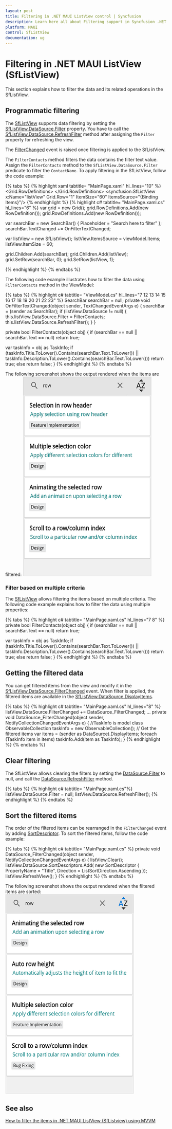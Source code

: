 ```yaml
---
layout: post
title: Filtering in .NET MAUI ListView control | Syncfusion
description: Learn here all about Filtering support in Syncfusion .NET MAUI ListView (SfListView) control and more.
platform: MAUI
control: SfListView
documentation: ug
---
```


# Filtering in .NET MAUI ListView (SfListView)

This section explains how to filter the data and its related operations in the SfListView.

## Programmatic filtering

The [SfListView](https://help.syncfusion.com/cr/maui/Syncfusion.Maui.ListView.SfListView.html) supports data filtering by setting the [SfListView.DataSource.Filter](https://help.syncfusion.com/cr/maui/Syncfusion.DataSource.DataSource.html#Syncfusion_DataSource_DataSource_Filter) property. You have to call the [SfListView.DataSource.RefreshFilter](https://help.syncfusion.com/cr/maui/Syncfusion.DataSource.DataSource.html#Syncfusion_DataSource_DataSource_RefreshFilter) method after assigning the `Filter` property for refreshing the view.

The [FilterChanged](https://help.syncfusion.com/cr/maui/Syncfusion.DataSource.DataSource.html#Syncfusion_DataSource_DataSource_FilterChanged) event is raised once filtering is applied to the SfListView.

The `FilterContacts` method filters the data contains the filter text value. Assign the `FilterContacts` method to the `SfListView.DataSource.Filter` predicate to filter the `ContactName`. To apply filtering in the SfListView, follow the code example:

{% tabs %}
{% highlight xaml tabtitle= "MainPage.xaml" hl_lines="10" %}
<ContentPage xmlns:syncfusion="clr-namespace:Syncfusion.Maui.ListView;assembly=Syncfusion.Maui.ListView">
 <Grid>
    <Grid.RowDefinitions>
      <RowDefinition Height="Auto"/>
      <RowDefinition Height="Auto"/>
    </Grid.RowDefinitions>
    <SearchBar x:Name="filterText"
               HeightRequest="40"
               Placeholder="Search here to filter"
               TextChanged="OnFilterTextChanged"/>
    <syncfusion:SfListView x:Name="listView" Grid.Row="1" 
                           ItemSize="60" 
                           ItemsSource="{Binding Items}"/>
  </Grid>
</ContentPage>
{% endhighlight %}
{% highlight c# tabtitle= "MainPage.xaml.cs" hl_lines="6" %}
var grid = new Grid();
grid.RowDefinitions.Add(new RowDefinition());
grid.RowDefinitions.Add(new RowDefinition());

var searchBar = new SearchBar() { Placeholder = "Search here to filter" };
searchBar.TextChanged += OnFilterTextChanged;

var listView = new SfListView();
listView.ItemsSource = viewModel.Items;
listView.ItemSize = 60;

grid.Children.Add(searchBar);
grid.Children.Add(listView);
grid.SetRow(searchBar, 0);
grid.SetRow(listView, 1);

{% endhighlight %}
{% endtabs %}
 
The following code example illustrates how to filter the data using `FilterContacts` method in the ViewModel:

{% tabs %}
{% highlight c# tabtitle= "ViewModel.cs" hl_lines="7 12 13 14 15 16 17 18 19 20 21 22 23" %}
SearchBar searchBar = null;
private void OnFilterTextChanged(object sender, TextChangedEventArgs e)
{
  searchBar = (sender as SearchBar);
  if (listView.DataSource != null)
  {
    this.listView.DataSource.Filter = FilterContacts;
    this.listView.DataSource.RefreshFilter();
  }
}
 
private bool FilterContacts(object obj)
{
  if (searchBar == null || searchBar.Text == null)
     return true;

  var taskInfo = obj as TaskInfo;
   if (taskInfo.Title.ToLower().Contains(searchBar.Text.ToLower()) || taskInfo.Description.ToLower().Contains(searchBar.Text.ToLower()))
      return true;
  else
      return false;
}
{% endhighlight %}
{% endtabs %}

The following screenshot shows the output rendered when the items are filtered:
![MAUI ListView Filtering](Images/filtering/maui-listview-filtering-items.png)



### Filter based on multiple criteria

The [SfListView](https://help.syncfusion.com/cr/maui/Syncfusion.Maui.ListView.SfListView.html) allows filtering the items based on multiple criteria. The following code example explains how to  filter the data using multiple properties:

{% tabs %}
{% highlight c# tabtitle= "MainPage.xaml.cs" hl_lines="7 8" %}
private bool FilterContacts(object obj)
{
  if (searchBar == null || searchBar.Text == null)
     return true;

  var taskInfo = obj as TaskInfo;
   if (taskInfo.Title.ToLower().Contains(searchBar.Text.ToLower()) || taskInfo.Description.ToLower().Contains(searchBar.Text.ToLower()))
      return true;
   else
      return false;
}
{% endhighlight %}
{% endtabs %}

## Getting the filtered data

You can get filtered items from the view and modify it in the [SfListView.DataSource.FilterChanged](https://help.syncfusion.com/cr/maui/Syncfusion.DataSource.DataSource.html#Syncfusion_DataSource_DataSource_FilterChanged) event. When filter is applied, the filtered items are available in the [SfListView.DataSource.DisplayItems](https://help.syncfusion.com/cr/maui/Syncfusion.DataSource.DataSource.html#Syncfusion_DataSource_DataSource_DisplayItems).

{% tabs %}
{% highlight c# tabtitle= "MainPage.xaml.cs" hl_lines="8" %}
listView.DataSource.FilterChanged += DataSource_FilterChanged;
...
private void DataSource_FilterChanged(object sender, NotifyCollectionChangedEventArgs e)
{
   //TaskInfo is model class 
 ObservableCollection<TaskInfo> taskInfo = new ObservableCollection<TaskInfo>();
  // Get the filtered items
  var items = (sender as DataSource).DisplayItems;
  foreach (TaskInfo item in items)
     taskInfo.Add(item as TaskInfo);
}
{% endhighlight %}
{% endtabs %}

## Clear filtering

The SfListView allows clearing the filters by setting the [DataSource.Filter](https://help.syncfusion.com/cr/maui/Syncfusion.DataSource.DataSource.html#Syncfusion_DataSource_DataSource_Filter) to null, and call the [DataSource.RefreshFilter](https://help.syncfusion.com/cr/maui/Syncfusion.DataSource.DataSource.html#Syncfusion_DataSource_DataSource_RefreshFilter) method.

{% tabs %}
{% highlight c# tabtitle= "MainPage.xaml.cs"%}
listView.DataSource.Filter = null;
listView.DataSource.RefreshFilter();
{% endhighlight %}
{% endtabs %}

## Sort the filtered items

The order of the filtered items can be rearranged in the `FilterChanged` event by adding [SortDescriptor](https://help.syncfusion.com/cr/maui/Syncfusion.DataSource.SortDescriptor.html). To sort the filtered items, follow the code example:

{% tabs %}
{% highlight c# tabtitle= "MainPage.xaml.cs" %}
private void DataSource_FilterChanged(object sender, NotifyCollectionChangedEventArgs e)
{
  listView.Clear();
  listView.DataSource.SortDescriptors.Add(
          new SortDescriptor 
          { 
             PropertyName = "Title", 
             Direction = ListSortDirection.Ascending 
          }); 
  listView.RefreshView();
}
{% endhighlight %}
{% endtabs %}

The following screenshot shows the output rendered when the filtered items are sorted:
![MAUI ListView Sorting Filtered Items](Images/filtering/maui-listview-sorting-filtered-items.png)

## See also

[How to filter the items in .NET MAUI ListView (SfListview) using MVVM](https://www.syncfusion.com/kb/13060/)